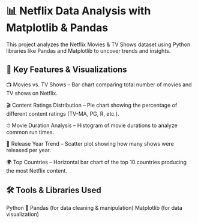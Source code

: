 # 📊 Netflix Data Analysis with Matplotlib & Pandas

This project analyzes the Netflix Movies & TV Shows dataset using Python libraries like Pandas and Matplotlib to uncover trends and insights.

## 🔹 Key Features & Visualizations

📺 Movies vs. TV Shows – Bar chart comparing total number of movies and TV shows on Netflix.

🎬 Content Ratings Distribution – Pie chart showing the percentage of different content ratings (TV-MA, PG, R, etc.).

⏱ Movie Duration Analysis – Histogram of movie durations to analyze common run times.

📅 Release Year Trend – Scatter plot showing how many shows were released per year.

🌍 Top Countries – Horizontal bar chart of the top 10 countries producing the most Netflix content.

## 🛠 Tools & Libraries Used

Python 🐍
Pandas (for data cleaning & manipulation)
Matplotlib (for data visualization)

